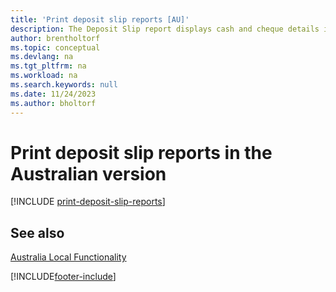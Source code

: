```yaml
---
title: 'Print deposit slip reports [AU]'
description: The Deposit Slip report displays cash and cheque details in a format required by the bank in the Australian version.
author: brentholtorf
ms.topic: conceptual
ms.devlang: na
ms.tgt_pltfrm: na
ms.workload: na
ms.search.keywords: null
ms.date: 11/24/2023
ms.author: bholtorf
---
```

# <a name="print-deposit-slip-reports-in-the-australian-version"></a>Print deposit slip reports in the Australian version

[!INCLUDE [print-deposit-slip-reports](../includes/AUNZ/print-deposit-slip-reports.md)]

## <a name="see-also"></a>See also

[Australia Local Functionality](australia-local-functionality.md)


[!INCLUDE[footer-include](../../includes/footer-banner.md)]
